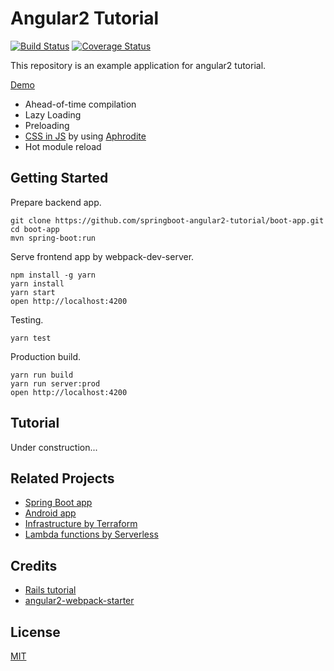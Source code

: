 # Angular2 Tutorial
 
[![Build Status](https://travis-ci.org/springboot-angular2-tutorial/angular2-app.svg?branch=master)](https://travis-ci.org/springboot-angular2-tutorial/angular2-app)
[![Coverage Status](https://coveralls.io/repos/github/springboot-angular2-tutorial/angular2-app/badge.svg?branch=master)](https://coveralls.io/github/springboot-angular2-tutorial/angular2-app?branch=master)

This repository is an example application for angular2 tutorial.

[Demo](https://micropost.hana053.com/)

* Ahead-of-time compilation
* Lazy Loading
* Preloading 
* [CSS in JS](https://speakerdeck.com/vjeux/react-css-in-js) by using [Aphrodite](https://github.com/Khan/aphrodite)
* Hot module reload

## Getting Started

Prepare backend app.

```
git clone https://github.com/springboot-angular2-tutorial/boot-app.git
cd boot-app
mvn spring-boot:run
```

Serve frontend app by webpack-dev-server.

```
npm install -g yarn
yarn install
yarn start
open http://localhost:4200
```

Testing.

```
yarn test
```

Production build.

```
yarn run build
yarn run server:prod
open http://localhost:4200
```

## Tutorial

Under construction...

## Related Projects

* [Spring Boot app](https://github.com/springboot-angular2-tutorial/boot-app)
* [Android app](https://github.com/springboot-angular2-tutorial/android-app)
* [Infrastructure by Terraform](https://github.com/springboot-angular2-tutorial/micropost-formation)
* [Lambda functions by Serverless](https://github.com/springboot-angular2-tutorial/micropost-functions)

## Credits

* [Rails tutorial](https://github.com/railstutorial/sample_app_rails_4)
* [angular2-webpack-starter](https://github.com/AngularClass/angular2-webpack-starter)

## License

[MIT](/LICENSE)

[travis-url]: https://travis-ci.org/springboot-angular2-tutorial/angular2-app
[travis-image]: https://travis-ci.org/springboot-angular2-tutorial/angular2-app.svg
